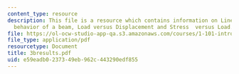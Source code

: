 ```yaml
---
content_type: resource
description: This file is a resource which contains information on Linear elastic
  behavior of a beam, Load versus Displacement and Stress  versus Load.
file: https://ol-ocw-studio-app-qa.s3.amazonaws.com/courses/1-101-introduction-to-civil-and-environmental-engineering-design-i-fall-2006/e59eadb0237349eb962c443290edf855_3bresults.pdf
file_type: application/pdf
resourcetype: Document
title: 3bresults.pdf
uid: e59eadb0-2373-49eb-962c-443290edf855
---
```

